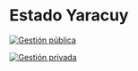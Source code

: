 # Estado Yaracuy

[![Gestión pública](/images/gestion/publica.png)](/docs/falcon/gestion-publica-yaracuy)

[![Gestión privada](/images/gestion/privada.png)](/docs/falcon/gestion-privada-yaracuy)
